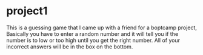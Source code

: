 # project1
This is a guessing game that I came up with a friend for a boptcamp project, Basically you have to enter a random number and it will tell you if the number is to low or too high until 
you get the right number. All of your incorrect answers will be in the box on the bottom.
